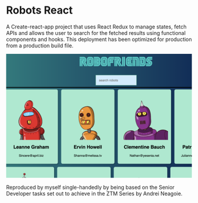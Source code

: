 # Robots React

A Create-react-app project that uses React Redux to manage states, fetch APIs and allows the user to search for the fetched results using functional components and hooks. This deployment has been optimized for production from a production build file.

![alt text](https://github.com/fion21/Robots-React/blob/master/robosample.png)

Reproduced by myself single-handedly by being based on the Senior Developer tasks set out to achieve in the ZTM Series by Andrei Neagoie.
